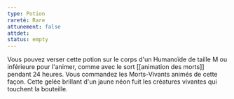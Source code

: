 ```yaml
---
type: Potion
rareté: Rare
attunement: false
attdet:
status: empty
---
```

Vous pouvez verser cette potion sur le corps d'un Humanoïde de taille M ou inférieure pour l'animer, comme avec le sort [[animation des morts]] pendant 24 heures. Vous commandez les Morts-Vivants animés de cette façon. Cette gelée brillant d'un jaune néon fuit les créatures vivantes qui touchent la bouteille.